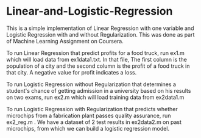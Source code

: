 # Linear-and-Logistic-Regression

This is a simple implementation of Linear Regression with one variable and Logistic Regression with and without Regularization. This was done as part of Machine Learning Assignment on Coursera.

To run Linear Regression that predict profits for a food truck, run ex1.m which will load data from ex1data1.txt. In that file, The first column is the population of a city and the second column is the profit of a food truck in that city. A negative value for profit indicates a loss.

To run Logistic Regression without Regularization that determines a student's chance of getting admission in a university based on his
results on two exams, run ex2.m which will load training data from ex2data1.m

To run Logistic Regression with Regularization that predicts whether microchips from a fabrication plant passes quality assurance, run ex2_reg.m . We have a dataset of 2 test results in ex2data2.m on past microchips, from which we can build a logistic regression model. 
